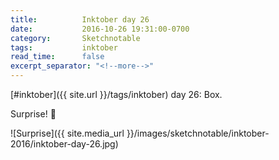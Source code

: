 ```yaml
---
title:          Inktober day 26
date:           2016-10-26 19:31:00-0700
category:       Sketchnotable
tags:           inktober
read_time:      false
excerpt_separator: "<!--more-->"
---
```

[#inktober]({{ site.url }}/tags/inktober) day 26: Box.

Surprise! 🎉

![Surprise]({{ site.media_url }}/images/sketchnotable/inktober-2016/inktober-day-26.jpg)

<!--more-->
